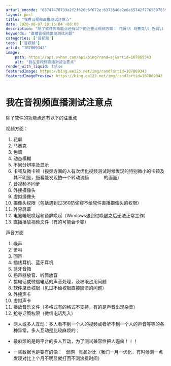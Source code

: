 ```yaml
---
arturl_encode: "68747470733a2f2f626c6f672e:6373646e2e6e65742f77656978696e5f34323232373731392f:61727469636c652f64657461696c732f313037383639333433"
layout: post
title: "我在音视频直播测试注意点"
date: 2020-08-07 20:15:04 +08:00
description: "除了软件的功能点还有以下的注重点视频方面： 花屏\t 马赛克\t 色调\t 动态模糊\t 不同分辨率及显示\t"
keywords: "直播音视频常见测试问题"
categories: ['音视频']
tags: ['音视频']
artid: "107869343"
image:
    path: https://api.vvhan.com/api/bing?rand=sj&artid=107869343
    alt: "我在音视频直播测试注意点"
render_with_liquid: false
featuredImage: https://bing.ee123.net/img/rand?artid=107869343
featuredImagePreview: https://bing.ee123.net/img/rand?artid=107869343
---
```


# 我在音视频直播测试注意点

除了软件的功能点还有以下的注重点

视频方面：

1. 花屏
2. 马赛克
3. 色调
4. 动态模糊
5. 不同分辨率及显示
6. 卡顿及微卡顿（视频方面的人有次优化视频测试时候发现的特别微小的卡顿及其不明显，细看能发现拍一个转动流畅            的画面）
7. 音视频不同步
8. 外接摄像头
9. 虚拟摄像头
10. 摄像头权限（包括遇到过360防偷窥不给软件直播摄像头的权限）
11. 外界屏幕
12. 电脑睡眠唤起和锁屏唤起（Windows遇到过唤醒之后无法正常工作）
13. 直播播放视频文件（有的可能会卡顿）

声音方面

1. 噪声
2. 萧叫
3. 回声
4. 插线耳机、蓝牙耳机
5. 蓝牙音箱
6. 扬声器放音、听筒放音
7. 接电话或微信电话的声音处理，及权限占用问题
8. 软件录音权限（见过不给权限直接崩溃的问题）
9. 外接声卡
10. 虚拟声卡
11. 播放音乐文件（多格式有的格式不支持，有的是声音出现杂音）
12. 抢夺话筒权限（微信电话乱入）

* 两人或多人互动：多人看不到一个人的视频或者听不到一个人的声音等等的各种异常，多人互动是比较麻烦的；
* 最麻烦的是跨平台的多人互动，为了测试兼容性把人逼疯！！！

* 一些数据也是要有的像：   弱网   竞品对比（我们一月一优化，有时候测一点发现对比上个月不明显就打回不测浪费时间）